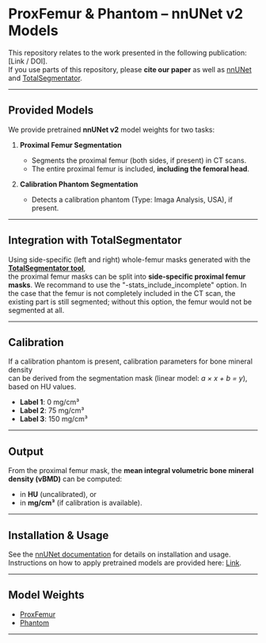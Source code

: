 # ProxFemur & Phantom – nnUNet v2 Models

This repository relates to the work presented in the following publication: [Link / DOI].  
If you use parts of this repository, please **cite our paper** as well as [nnUNet](https://github.com/MIC-DKFZ/nnUNet) and [TotalSegmentator](https://pubs.rsna.org/doi/10.1148/ryai.230024).

---

## Provided Models
We provide pretrained **nnUNet v2** model weights for two tasks:

1. **Proximal Femur Segmentation**  
   - Segments the proximal femur (both sides, if present) in CT scans.  
   - The entire proximal femur is included, **including the femoral head**.  

2. **Calibration Phantom Segmentation**  
   - Detects a calibration phantom (Type: Imaga Analysis, USA), if present.

---

## Integration with TotalSegmentator
Using side-specific (left and right) whole-femur masks generated with the  [**TotalSegmentator tool**](https://github.com/wasserth/TotalSegmentator),  
the proximal femur masks can be split into **side-specific proximal femur masks**.
We recommand to use the "-stats_include_incomplete" option. 
In the case that the femur is not completely included in the CT scan, the existing part is still segmented; without this option, the femur would not be segmented at all.

---

## Calibration
If a calibration phantom is present, calibration parameters for bone mineral density  
can be derived from the segmentation mask (linear model: *a × x + b = y*), based on HU values.

- **Label 1**: 0 mg/cm³  
- **Label 2**: 75 mg/cm³  
- **Label 3**: 150 mg/cm³  

---

## Output
From the proximal femur mask, the **mean integral volumetric bone mineral density (vBMD)** can be computed:

- in **HU** (uncalibrated), or  
- in **mg/cm³** (if calibration is available).

---

## Installation & Usage
See the [nnUNet documentation](https://github.com/MIC-DKFZ/nnUNet/tree/master?tab=readme-ov-file#how-to-get-started) for details on installation and usage.  
Instructions on how to apply pretrained models are provided here: [Link](https://github.com/MIC-DKFZ/nnUNet/blob/master/documentation/how_to_use_nnunet.md#how-to-deploy-and-run-inference-with-your-pretrained-models).

---

## Model Weights
- [ProxFemur](https://cloud.rz.uni-kiel.de/index.php/s/3x5dbXamP6qw4TC)
- [Phantom](https://cloud.rz.uni-kiel.de/index.php/s/YBkDZ7JNreK66M5)

---
